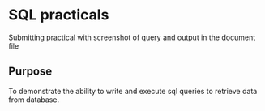 # SQL practicals

Submitting practical with screenshot of query and output in the document file

## Purpose

To demonstrate the ability to write and execute sql queries to retrieve data from database.

